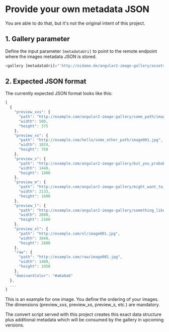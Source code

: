# Provide your own metadata JSON

You are able to do that, but it's not the original intent of this project. 

## 1. Gallery parameter
      
Define the input parameter `[metadataUri]` to point to the remote endpoint where the images metadata JSON is stored.

```javascript
<gallery [metadataUri]="'http://oidamo.de/angular2-image-gallery/assets/img/gallery/data.json'"></gallery>
```

## 2. Expected JSON format

The currently expected JSON format looks like this:

```javascript
[
  {
    "preview_xxs": {
      "path": "http://example.com/angular2-image-gallery/some_path/image001.jpg",
      "width": 500,
      "height": 375
    },
    "preview_xs": {
      "path": "http://example.com/hello/some_other_path/image001.jpg",
      "width": 1024,
      "height": 768
    },
    "preview_s": {
      "path": "http://example.com/angular2-image-gallery/but_you_probably/image001.jpg",
      "width": 1440,
      "height": 1080
    },
    "preview_m": {
      "path": "http://example.com/angular2-image-gallery/might_want_to_have/image001.jpg",
      "width": 2133,
      "height": 1600
    },
    "preview_l": {
      "path": "http://example.com/angular2-image-gallery/something_like/image001.jpg",
      "width": 2880,
      "height": 2160
    },
    "preview_xl": {
      "path": "http://example.com/xl/image001.jpg",
      "width": 3840,
      "height": 2880
    },
    "raw": {
      "path": "http://example.com/raw/image001.jpg",
      "width": 1400,
      "height": 1050
    },
    "dominantColor": "#a6a6a6"
  },
  ...
]
```

This is an example for one image. You define the ordering of your images. The dimensions (preview_xxs, preview_xs, preview_s, etc.) are mandatory.

The convert script served with this project creates this exact data structure plus additional metadata which will be consumed by the gallery in upcoming versions.
